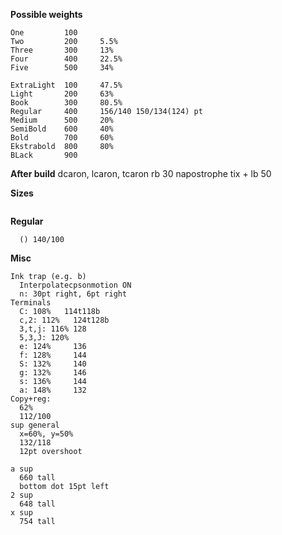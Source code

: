 **Possible weights**
```
One         100
Two         200		5.5%
Three       300		13%
Four        400		22.5%
Five        500		34%

ExtraLight  100		47.5%
Light       200		63%
Book        300		80.5%
Regular     400		156/140 150/134(124) pt
Medium      500		20%
SemiBold    600		40%
Bold        700		60%
Ekstrabold  800		80%
BLack       900
```

**After build**
dcaron, lcaron, tcaron rb 30
napostrophe tix + lb 50

**Sizes**
```
```

**Regular**
```
  () 140/100

```

**Misc**
```
Ink trap (e.g. b)
  Interpolatecpsonmotion ON
  n: 30pt right, 6pt right
Terminals
  C: 108%   114t118b
  c,2: 112%   124t128b
  3,t,j: 116% 128
  5,3,J: 120%
  e: 124%     136
  f: 128%     144
  S: 132%     140
  g: 132%     146
  s: 136%     144
  a: 148%     132
Copy+reg:
  62%
  112/100
sup general
  x=60%, y=50%
  132/118
  12pt overshoot

a sup
  660 tall
  bottom dot 15pt left
2 sup
  648 tall
x sup
  754 tall

```
